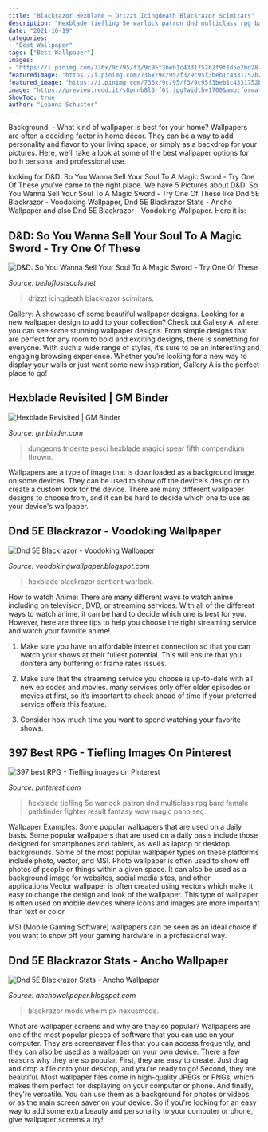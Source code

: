```yaml
---
title: "Blackrazor Hexblade ~ Drizzt Icingdeath Blackrazor Scimitars"
description: "Hexblade tiefling 5e warlock patron dnd multiclass rpg bard female pathfinder fighter result fantasy wow magic pano seç"
date: "2021-10-19"
categories:
- "Best Wallpaper"
tags: ["Best Wallpaper"]
images:
- "https://i.pinimg.com/736x/9c/95/f3/9c95f3beb1c4331752b2f9f1d5e2bd28.jpg"
featuredImage: "https://i.pinimg.com/736x/9c/95/f3/9c95f3beb1c4331752b2f9f1d5e2bd28.jpg"
featured_image: "https://i.pinimg.com/736x/9c/95/f3/9c95f3beb1c4331752b2f9f1d5e2bd28.jpg"
image: "https://preview.redd.it/s8pnnb8l3rf61.jpg?width=1700&amp;format=pjpg&amp;auto=webp&amp;s=75ff28830d970e3360ef01332584578f28881906"
ShowToc: true
author: "Leanna Schuster"
---
```



Background: - What kind of wallpaper is best for your home?
Wallpapers are often a deciding factor in home décor. They can be a way to add personality and flavor to your living space, or simply as a backdrop for your pictures. Here, we'll take a look at some of the best wallpaper options for both personal and professional use.

	

		
looking for D&amp;D: So You Wanna Sell Your Soul To A Magic Sword - Try One Of These you've came to the right place. We have 5 Pictures about D&amp;D: So You Wanna Sell Your Soul To A Magic Sword - Try One Of These like Dnd 5E Blackrazor - Voodoking Wallpaper, Dnd 5E Blackrazor Stats - Ancho Wallpaper and also Dnd 5E Blackrazor - Voodoking Wallpaper. Here it is:
		
    
## D&amp;D: So You Wanna Sell Your Soul To A Magic Sword - Try One Of These

<img loading=lazy src="https://www.belloflostsouls.net/wp-content/uploads/2019/08/icingdeath-400x600.jpg" onerror="this.onerror=null;this.src='https://tse4.mm.bing.net/th?id=OIP.opmHuCS3a00SclZ5gClidwAAAA&amp;pid=15.1';" alt="D&amp;D: So You Wanna Sell Your Soul To A Magic Sword - Try One Of These">

_Source: belloflostsouls.net_

>drizzt icingdeath blackrazor scimitars. 

	

Gallery: A showcase of some beautiful wallpaper designs.
Looking for a new wallpaper design to add to your collection? Check out Gallery A, where you can see some stunning wallpaper designs. From simple designs that are perfect for any room to bold and exciting designs, there is something for everyone. With such a wide range of styles, it’s sure to be an interesting and engaging browsing experience. Whether you’re looking for a new way to display your walls or just want some new inspiration, Gallery A is the perfect place to go!





	
	
    
## Hexblade Revisited | GM Binder

<img loading=lazy src="https://www.gmbinder.com/images/fuHwB0W.png" onerror="this.onerror=null;this.src='https://tse2.mm.bing.net/th?id=OIP.r67Uo-54g31AHQuolRUKOgHaHa&amp;pid=15.1';" alt="Hexblade Revisited | GM Binder">

_Source: gmbinder.com_

>dungeons tridente pesci hexblade magici spear fifth compendium thrown. 

	

Wallpapers are a type of image that is downloaded as a background image on some devices. They can be used to show off the device's design or to create a custom look for the device. There are many different wallpaper designs to choose from, and it can be hard to decide which one to use as your device's wallpaper.

    
## Dnd 5E Blackrazor - Voodoking Wallpaper

<img loading=lazy src="https://preview.redd.it/s8pnnb8l3rf61.jpg?width=1700&amp;format=pjpg&amp;auto=webp&amp;s=75ff28830d970e3360ef01332584578f28881906" onerror="this.onerror=null;this.src='https://tse2.mm.bing.net/th?id=OIP.vmQiWh1sTvherZYutI7HEQHaJl&amp;pid=15.1';" alt="Dnd 5E Blackrazor - Voodoking Wallpaper">

_Source: voodokingwallpaper.blogspot.com_

>hexblade blackrazor sentient warlock. 

	

How to watch Anime: There are many different ways to watch anime including on television, DVD, or streaming services.
With all of the different ways to watch anime, it can be hard to decide which one is best for you. However, here are three tips to help you choose the right streaming service and watch your favorite anime!
1. Make sure you have an affordable internet connection so that you can watch your shows at their fullest potential. This will ensure that you don’tera any buffering or frame rates issues.

2. Make sure that the streaming service you choose is up-to-date with all new episodes and movies. many services only offer older episodes or movies at first, so it’s important to check ahead of time if your preferred service offers this feature.

3. Consider how much time you want to spend watching your favorite shows.

    
## 397 Best RPG - Tiefling Images On Pinterest

<img loading=lazy src="https://i.pinimg.com/736x/9c/95/f3/9c95f3beb1c4331752b2f9f1d5e2bd28.jpg" onerror="this.onerror=null;this.src='https://tse2.mm.bing.net/th?id=OIP.bJkorUc9DgT2OYrHx6RUQQHaJo&amp;pid=15.1';" alt="397 best RPG - Tiefling images on Pinterest">

_Source: pinterest.com_

>hexblade tiefling 5e warlock patron dnd multiclass rpg bard female pathfinder fighter result fantasy wow magic pano seç. 

	

Wallpaper Examples: Some popular wallpapers that are used on a daily basis.
Some popular wallpapers that are used on a daily basis include those designed for smartphones and tablets, as well as laptop or desktop backgrounds. Some of the most popular wallpaper types on these platforms include photo, vector, and MSI. 
Photo wallpaper is often used to show off photos of people or things within a given space. It can also be used as a background image for websites, social media sites, and other applications.Vector wallpaper is often created using vectors which make it easy to change the design and look of the wallpaper. This type of wallpaper is often used on mobile devices where icons and images are more important than text or color. 

MSI (Mobile Gaming Software) wallpapers can be seen as an ideal choice if you want to show off your gaming hardware in a professional way.

    
## Dnd 5E Blackrazor Stats - Ancho Wallpaper

<img loading=lazy src="https://staticdelivery.nexusmods.com/mods/110/images/thumbnails/102117/102117-1586130316-179300101.jpeg" onerror="this.onerror=null;this.src='https://tse2.mm.bing.net/th?id=OIP.iXWKwyzkyRbktPJ0A5migAAAAA&amp;pid=15.1';" alt="Dnd 5E Blackrazor Stats - Ancho Wallpaper">

_Source: anchowallpaper.blogspot.com_

>blackrazor mods whelm px nexusmods. 

	

What are wallpaper screens and why are they so popular?
Wallpapers are one of the most popular pieces of software that you can use on your computer. They are screensaver files that you can access frequently, and they can also be used as a wallpaper on your own device. There a few reasons why they are so popular. First, they are easy to create. Just drag and drop a file onto your desktop, and you're ready to go! Second, they are beautiful. Most wallpaper files come in high-quality JPEGs or PNGs, which makes them perfect for displaying on your computer or phone. And finally, they're versatile. You can use them as a background for photos or videos, or as the main screen saver on your device. So if you're looking for an easy way to add some extra beauty and personality to your computer or phone, give wallpaper screens a try!

